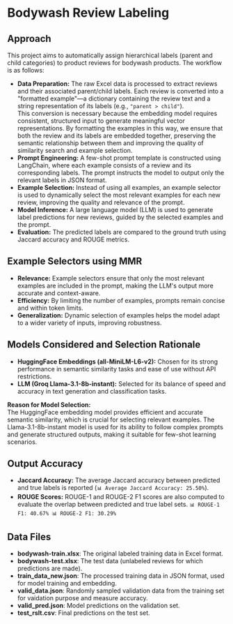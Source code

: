 # Bodywash Review Labeling

## Approach

This project aims to automatically assign hierarchical labels (parent and child categories) to product reviews for bodywash products. The workflow is as follows:

- **Data Preparation:** The raw Excel data is processed to extract reviews and their associated parent/child labels. Each review is converted into a "formatted example"—a dictionary containing the review text and a string representation of its labels (e.g., `"parent > child"`).  
  This conversion is necessary because the embedding model requires consistent, structured input to generate meaningful vector representations. By formatting the examples in this way, we ensure that both the review and its labels are embedded together, preserving the semantic relationship between them and improving the quality of similarity search and example selection.
- **Prompt Engineering:** A few-shot prompt template is constructed using LangChain, where each example consists of a review and its corresponding labels. The prompt instructs the model to output only the relevant labels in JSON format.
- **Example Selection:** Instead of using all examples, an example selector is used to dynamically select the most relevant examples for each new review, improving the quality and relevance of the prompt.
- **Model Inference:** A large language model (LLM) is used to generate label predictions for new reviews, guided by the selected examples and the prompt.
- **Evaluation:** The predicted labels are compared to the ground truth using Jaccard accuracy and ROUGE metrics.

## Example Selectors using MMR

- **Relevance:** Example selectors ensure that only the most relevant examples are included in the prompt, making the LLM's output more accurate and context-aware.
- **Efficiency:** By limiting the number of examples, prompts remain concise and within token limits.
- **Generalization:** Dynamic selection of examples helps the model adapt to a wider variety of inputs, improving robustness.


## Models Considered and Selection Rationale

- **HuggingFace Embeddings (all-MiniLM-L6-v2):** Chosen for its strong performance in semantic similarity tasks and ease of use without API restrictions.
- **LLM (Groq Llama-3.1-8b-instant):** Selected for its balance of speed and accuracy in text generation and classification tasks.

**Reason for Model Selection:**  
The HuggingFace embedding model provides efficient and accurate semantic similarity, which is crucial for selecting relevant examples. The Llama-3.1-8b-instant model is used for its ability to follow complex prompts and generate structured outputs, making it suitable for few-shot learning scenarios.

## Output Accuracy

- **Jaccard Accuracy:** The average Jaccard accuracy between predicted and true labels is reported (`📊 Average Jaccard Accuracy: 25.50%`).
- **ROUGE Scores:** ROUGE-1 and ROUGE-2 F1 scores are also computed to evaluate the overlap between predicted and true label sets.
`📊 ROUGE-1 F1: 40.67%
📊 ROUGE-2 F1: 30.29%`

## Data Files
- **bodywash-train.xlsx**: The original labeled training data in Excel format.
- **bodywash-test.xlsx**: The test data (unlabeled reviews for which predictions are made).
- **train_data_new.json**: The processed training data in JSON format, used for model training and embedding.
- **valid_data.json**: Randomly sampled validation data from the training set for vaidation purpose and measure accuracy.
- **valid_pred.json**: Model predictions on the validation set.
- **test_rslt.csv**: Final predictions on the test set.
